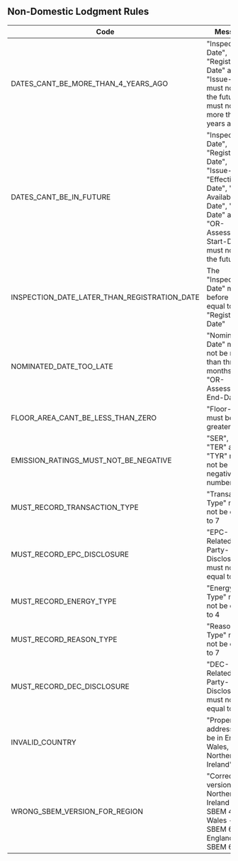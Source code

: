 ## Non-Domestic Lodgment Rules

| Code                                         | Message                                                                                                                                                               |
|----------------------------------------------|-----------------------------------------------------------------------------------------------------------------------------------------------------------------------|
| DATES_CANT_BE_MORE_THAN_4_YEARS_AGO          | "Inspection-Date", "Registration-Date" and "Issue-Date" must not be in the future and must not be more than 4 years ago                                               |
| DATES_CANT_BE_IN_FUTURE                      | "Inspection-Date", "Registration-Date", "Issue-Date", "Effective-Date", "OR-Availability-Date", "Start-Date" and "OR-Assessment-Start-Date" must not be in the future |
| INSPECTION_DATE_LATER_THAN_REGISTRATION_DATE | The "Inspection-Date" must be before or equal to the "Registration-Date"                                                                                              | 
| NOMINATED_DATE_TOO_LATE                      | "Nominated-Date" must not be more than three months after "OR-Assessment-End-Date"                                                                                    |
| FLOOR_AREA_CANT_BE_LESS_THAN_ZERO            | "Floor-Area" must be greater than 0                                                                                                                                   |
| EMISSION_RATINGS_MUST_NOT_BE_NEGATIVE        | "SER", "BER", "TER" and "TYR" must not be negative numbers                                                                                                            |
| MUST_RECORD_TRANSACTION_TYPE                 | "Transaction-Type" must not be equal to 7                                                                                                                             |
| MUST_RECORD_EPC_DISCLOSURE                   | "EPC-Related-Party-Disclosure" must not be equal to 13                                                                                                                |
| MUST_RECORD_ENERGY_TYPE                      | "Energy-Type" must not be equal to 4                                                                                                                                  |
| MUST_RECORD_REASON_TYPE                      | "Reason-Type" must not be equal to 7                                                                                                                                  |
| MUST_RECORD_DEC_DISCLOSURE                   | "DEC-Related-Party-Disclosure" must not be equal to 8                                                                                                                 |
| INVALID_COUNTRY                              | "Property address must be in England, Wales, or Northern Ireland"                                                                                                     |
| WRONG_SBEM_VERSION_FOR_REGION                | "Correct versions are: Northern Ireland - SBEM 4.1, Wales - SBEM 6.1.e, England - SBEM 6.1"                                                                           | 
